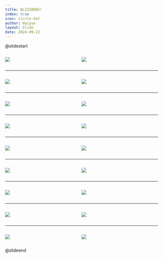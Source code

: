 ```yaml
---
title: BLIZZARDS!
index: true
icon: circle-dot
author: Haiyue
layout: Slide
date: 2024-09-22
---
```

 
@slidestart

<div style="display:flex">
<div style="flex:1">

![](https://raw.githubusercontent.com/yclord/reading/refs/heads/master/english/Level-O/BLIZZARDS!/001.webp)
</div>
<div style="flex:1">

![](https://raw.githubusercontent.com/yclord/reading/refs/heads/master/english/Level-O/BLIZZARDS!/002.webp)
</div>
</div>

---

<div style="display:flex">
<div style="flex:1">

![](https://raw.githubusercontent.com/yclord/reading/refs/heads/master/english/Level-O/BLIZZARDS!/003.webp)
</div>
<div style="flex:1">

![](https://raw.githubusercontent.com/yclord/reading/refs/heads/master/english/Level-O/BLIZZARDS!/004.webp)
</div>
</div>

---

<div style="display:flex">
<div style="flex:1">

![](https://raw.githubusercontent.com/yclord/reading/refs/heads/master/english/Level-O/BLIZZARDS!/005.webp)
</div>
<div style="flex:1">

![](https://raw.githubusercontent.com/yclord/reading/refs/heads/master/english/Level-O/BLIZZARDS!/006.webp)
</div>
</div>

---

<div style="display:flex">
<div style="flex:1">

![](https://raw.githubusercontent.com/yclord/reading/refs/heads/master/english/Level-O/BLIZZARDS!/007.webp)
</div>
<div style="flex:1">

![](https://raw.githubusercontent.com/yclord/reading/refs/heads/master/english/Level-O/BLIZZARDS!/008.webp)
</div>
</div>

---

<div style="display:flex">
<div style="flex:1">

![](https://raw.githubusercontent.com/yclord/reading/refs/heads/master/english/Level-O/BLIZZARDS!/009.webp)
</div>
<div style="flex:1">

![](https://raw.githubusercontent.com/yclord/reading/refs/heads/master/english/Level-O/BLIZZARDS!/010.webp)
</div>
</div>

---

<div style="display:flex">
<div style="flex:1">

![](https://raw.githubusercontent.com/yclord/reading/refs/heads/master/english/Level-O/BLIZZARDS!/011.webp)
</div>
<div style="flex:1">

![](https://raw.githubusercontent.com/yclord/reading/refs/heads/master/english/Level-O/BLIZZARDS!/012.webp)
</div>
</div>

---

<div style="display:flex">
<div style="flex:1">

![](https://raw.githubusercontent.com/yclord/reading/refs/heads/master/english/Level-O/BLIZZARDS!/013.webp)
</div>
<div style="flex:1">

![](https://raw.githubusercontent.com/yclord/reading/refs/heads/master/english/Level-O/BLIZZARDS!/014.webp)
</div>
</div>

---

<div style="display:flex">
<div style="flex:1">

![](https://raw.githubusercontent.com/yclord/reading/refs/heads/master/english/Level-O/BLIZZARDS!/015.webp)
</div>
<div style="flex:1">

![](https://raw.githubusercontent.com/yclord/reading/refs/heads/master/english/Level-O/BLIZZARDS!/016.webp)
</div>
</div>

---

<div style="display:flex">
<div style="flex:1">

![](https://raw.githubusercontent.com/yclord/reading/refs/heads/master/english/Level-O/BLIZZARDS!/017.webp)
</div>
<div style="flex:1">

![](https://raw.githubusercontent.com/yclord/reading/refs/heads/master/english/Level-O/BLIZZARDS!/018.webp)
</div>
</div>

@slideend